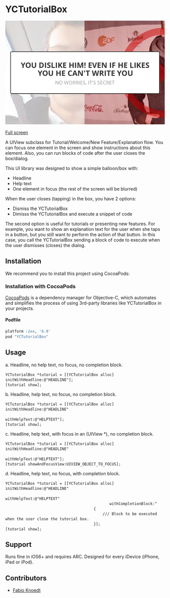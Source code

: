 YCTutorialBox
=============

![alt text](YCTutorialBoxSample/Resources/ExampleHalfScreen.png "Example of a Tutorial/Explanation/Information Box for an iOS application")

[Full screen](YCTutorialBoxSample/Resources/ExampleFullScreen.png)

A UIView subclass for Tutorial/Welcome/New Feature/Explanation flow. You can focus one element in the screen and show instructions about this element. Also, you can run blocks of code after the user closes the box/dialog.

This UI library was designed to show a simple balloon/box with:
- Headline
- Help text
- One element in focus (the rest of the screen will be blurred)

When the user closes (tapping) in the box, you have 2 options:
- Dismiss the YCTutorialBox
- Dimisss the YCTutorialBox and execute a snippet of code

The second option is useful for tutorials or presenting new features. For example, you want to show an explanation text for the user when she taps in a button, but you still want to perform the action of that button. In this case, you call the YCTutorialBox sending a block of code to execute when the user dismisses (closes) the dialog.

Installation
------------

We recommend you to install this project using CocoaPods:

### Installation with CocoaPods

[CocoaPods](http://cocoapods.org) is a dependency manager for Objective-C, which automates and simplifies the process of using 3rd-party libraries like YCTutorialBox in your projects.

#### Podfile

```ruby
platform :ios, '6.0'
pod "YCTutorialBox"
```

Usage
------------

a. Headline, no help text, no focus, no completion block.

	YCTutorialBox *tutorial = [[YCTutorialBox alloc] initWithHeadline:@"HEADLINE"];
	[tutorial show];

b. Headline, help text, no focus, no completion block.

	YCTutorialBox *tutorial = [[YCTutorialBox alloc] initWithHeadline:@"HEADLINE"
                                                     	 withHelpText:@"HELPTEXT"];
	[tutorial show];
	
c. Headline, help text, with focus in an (UIView *), no completion block.

	YCTutorialBox *tutorial = [[YCTutorialBox alloc] initWithHeadline:@"HEADLINE"
                                                     	 withHelpText:@"HELPTEXT"];
	[tutorial showAndFocusView:UIVIEW_OBJECT_TO_FOCUS];
	
d. Headline, help text, no focus, with completion block.

	YCTutorialBox *tutorial = [[YCTutorialBox alloc] initWithHeadline:@"HEADLINE"
                                                     	 withHelpText:@"HELPTEXT"
                                                  withCompletionBlock:^
                                           {
                                               /// Block to be executed when the user close the tutorial box.
                                           }];
	[tutorial show];
	
	
Support
------------	
	
Runs fine in iOS6+ and requires ARC.
Designed for every iDevice (iPhone, iPad or iPod).

	
Contributors
------------

* [Fabio Knoedt](https://github.com/fabioknoedt)
